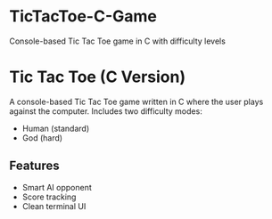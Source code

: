 # TicTacToe-C-Game
Console-based Tic Tac Toe game in C with difficulty levels

# Tic Tac Toe (C Version)
A console-based Tic Tac Toe game written in C where the user plays against the computer. Includes two difficulty modes:
- Human (standard)
- God (hard)

## Features
- Smart AI opponent
- Score tracking
- Clean terminal UI
